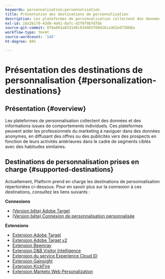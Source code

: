 ```yaml
---
keywords: personnalisation;personnalisation
title: Présentation des destinations de personnalisation
description: Les plateformes de personnalisation collectent des données et des informations issues de comportements individuels. Ces plateformes peuvent aider les professionnels du marketing à naviguer dans des données anonymes, en diffusant des offres ou des publicités vers des prospects en fonction de leurs activités antérieures dans le cadre de segments ciblés avec des habitudes similaires.
exl-id: 18a2b170-43d0-4d41-8afc-d2f0f9bfd7bb
source-git-commit: 8f9a601a833149c83d465f68d16ca362ed730b8a
workflow-type: tm+mt
source-wordcount: '145'
ht-degree: 86%

---
```


# Présentation des destinations de personnalisation {#personalization-destinations}

## Présentation {#overview}

Les plateformes de personnalisation collectent des données et des informations issues de comportements individuels. Ces plateformes peuvent aider les professionnels du marketing à naviguer dans des données anonymes, en diffusant des offres ou des publicités vers des prospects en fonction de leurs activités antérieures dans le cadre de segments ciblés avec des habitudes similaires.

## Destinations de personnalisation prises en charge {#supported-destinations}

Actuellement, Platform prend en charge les destinations de personnalisation répertoriées ci-dessous. Pour en savoir plus sur la connexion à ces destinations, consultez les liens suivants :

**Connexions**

* [(Version bêta) Adobe Target](adobe-target-connection.md)
* [(Version bêta) Connexion de personnalisation personnalisée](custom-personalization.md)

**Extensions**

* [Extension Adobe Target](adobe-target.md)
* [Extension Adobe Target v2](adobe-target-v2.md)
* [Extension Beemray](beemray.md)
* [Extension D&amp;B Visitor Intelligence](dnb.md)
* [Extension du service Experience Cloud ID](adobe-ecid.md)
* [Extension Gainsight](gainsight.md)
* [Extension KickFire](kickfire.md)
* [Extension Marketo Web Personalization](marketo-web-personalization.md)
